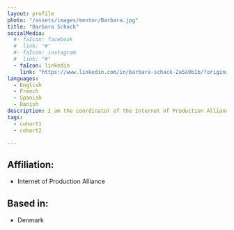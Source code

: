 ```yaml
---
layout: profile
photo: "/assets/images/mentor/Barbara.jpg"
title: "Barbara Schack"
socialMedia:
  #- faIcon: facebook
  #  link: "#"
  #- faIcon: instagram
  #  link: "#"
  - faIcon: linkedin
    link: "https://www.linkedin.com/in/barbara-schack-2a5a9b1b/?originalSubdomain=fr"
languages:
  - English
  - French
  - Spanish
  - Danish
description: I am the coordinator of the Internet of Production Alliance, working on the digital infrastructure to enable anyone, everywhere, to participate in manufacturing. I work on strategy, innovation and project implementation.
tags:
  - cohort1
  - cohort2

---
```



## Affiliation:
- Internet of Production Alliance

## Based in:
- Denmark

